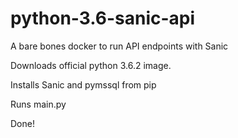 # python-3.6-sanic-api
A bare bones docker to run API endpoints with Sanic

Downloads official python 3.6.2 image.

Installs Sanic and pymssql from pip

Runs main.py

Done!
